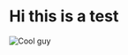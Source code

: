 # Hi this is a test

![Cool guy](https://static.wikia.nocookie.net/a6357f3f-fc19-4295-84b6-b7fe99ca0b74)
